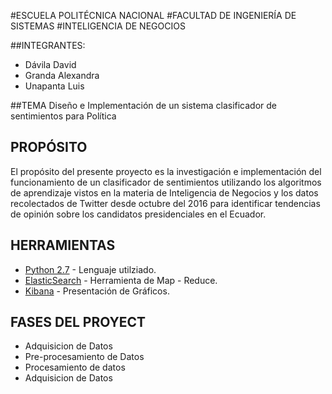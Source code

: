 #ESCUELA POLITÉCNICA NACIONAL
#FACULTAD DE INGENIERÍA DE SISTEMAS
#INTELIGENCIA DE NEGOCIOS


##INTEGRANTES:
* Dávila David
* Granda Alexandra
* Unapanta Luis

##TEMA
Diseño e Implementación de un sistema clasificador de sentimientos para Política

## PROPÓSITO
El propósito del presente proyecto es la investigación e implementación del funcionamiento de un clasificador de sentimientos utilizando los algoritmos de aprendizaje vistos en la materia de Inteligencia de Negocios y los datos recolectados de Twitter desde octubre del 2016 para identificar tendencias de opinión sobre los candidatos presidenciales en el Ecuador.

## HERRAMIENTAS

* [Python 2.7](https://www.python.org/) - Lenguaje utilziado.
* [ElasticSearch](https://www.elastic.co/) - Herramienta de Map - Reduce.
* [Kibana](https://www.elastic.co/products/kibana) - Presentación de Gráficos.

## FASES DEL PROYECT
* Adquisicion de Datos
* Pre-procesamiento de Datos
* Procesamiento de datos
* Adquisicion de Datos



